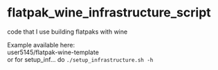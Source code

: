 # flatpak_wine_infrastructure_script
code that I use building flatpaks with wine  
  
Example available here:  
user5145/flatpak-wine-template  
or for setup_inf... do <code>./setup_infrastructure.sh -h</code>

